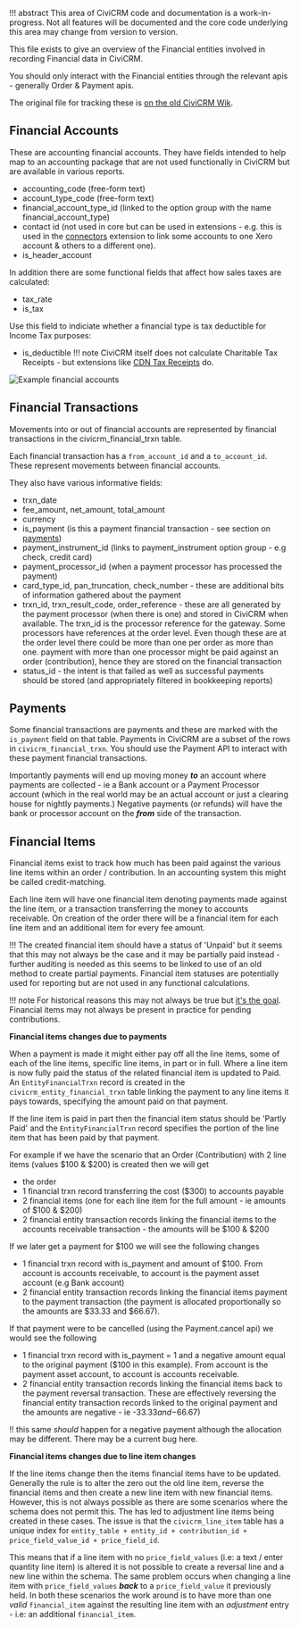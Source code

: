 !!! abstract
    This area of CiviCRM code and documentation is a work-in-progress. Not all features will be documented and the core code underlying this area may change from version to version.

This file exists to give an overview of the Financial entities involved in recording Financial data in CiviCRM.

You should only interact with the Financial entities through the relevant apis - generally Order & Payment apis.

The original file for tracking these is [on the old CiviCRM Wik](https://wiki.civicrm.org/confluence/display/CRM/CiviAccounts+Data+Flow).

## Financial Accounts

These are accounting financial accounts. They have fields intended to help map to an accounting package that
are not used functionally in CiviCRM but are available in various reports.

* accounting_code (free-form text)
* account_type_code (free-form text)
* financial_account_type_id (linked to the option group with the name financial_account_type)
* contact id (not used in core but can be used in extensions - e.g. this is used in the [connectors](https://github.com/eileenmcnaughton/nz.co.fuzion.connectors) extension to link some accounts to one Xero account & others to a different one).
* is_header_account

In addition there are some functional fields that affect how sales taxes are calculated:

* tax_rate
* is_tax

Use this field to indiciate whether a financial type is tax deductible for Income Tax purposes:
* is_deductible 
!!! note
CiviCRM itself does not calculate Charitable Tax Receipts - but extensions like [CDN Tax Receipts](https://civicrm.org/extensions/cdn-tax-receipts) do.

![Example financial accounts](img/financial/FinancialAccount.png)

## Financial Transactions

Movements into or out of financial accounts are represented by financial transactions in the civicrm_financial_trxn table.

Each financial transaction has a `from_account_id` and a `to_account_id`. These represent movements between financial accounts.

They also have various informative fields:

* trxn_date
* fee_amount, net_amount, total_amount
* currency
* is_payment (is this a payment financial transaction - see section on [payments](#payments))
* payment_instrument_id (links to payment_instrument option group - e.g check, credit card)
* payment_processor_id (when a payment processor has processed the payment)
* card_type_id, pan_truncation, check_number - these are additional bits of information gathered about the payment
* trxn_id, trxn_result_code, order_reference - these are all generated by the payment processor (when there is one) and
stored in CiviCRM when available. The trxn_id is the processor reference for the gateway. Some processors have references
at the order level. Even though these are at the order level there could be more than one per order as more than one.
payment with more than one processor might be paid against an order (contribution), hence they are stored on the financial transaction
* status_id - the intent is that failed as well as successful payments should be stored (and appropriately filtered in bookkeeping reports)

## Payments

Some financial transactions are payments and these are marked with the `is_payment` field on that table. Payments in CiviCRM are a subset
of the rows in `civicrm_financial_trxn`. You should use the Payment API to interact with these payment financial transactions.

Importantly payments will end up moving money ***to*** an account where payments are collected - ie a Bank account
or a Payment Processor account (which in the real world may be an actual account or just a clearing house for nightly payments.)
Negative payments (or refunds) will have the bank or processor account on the ***from*** side of the transaction.

## Financial Items

Financial items exist to track how much has been paid against the various line items within an order / contribution.
In an accounting system this might be called credit-matching.

Each line item will have one financial item denoting payments made against the line item, or a transaction transferring the money to
accounts receivable.
On creation of the order there will be a financial item for each line item and an additional item for every fee amount.

!!! The created financial item should have a status of 'Unpaid' but it seems that this may not always be the case and it may be
    partially paid instead - further auditing is needed as this seems to be linked to use of an old method to create partial payments.
    Financial item statuses are potentially used for reporting but are not used in any functional calculations.

!!! note
    For historical reasons this may not always be true but [it's the goal](https://github.com/civicrm/civicrm-dev-docs/issues/712). Financial items
    may not always be present in practice for pending contributions.

**Financial items changes due to payments**

When a payment is made it might either pay off all the line items, some of each of the line items, specific line items, in part or in full.
Where a line item is now fully paid the status of the related financial item is updated to Paid. An `EntityFinancialTrxn` record is created
in the `civicrm_entity_financial_trxn` table linking the payment to any line items it pays towards, specifying the amount paid on that payment.

If the line item is paid in part then the financial item status should be 'Partly Paid' and the `EntityFinancialTrxn` record specifies the portion
of the line item that has been paid by that payment.

For example if we have the scenario that an Order (Contribution) with 2 line items (values $100 & $200) is created then we will get

* the order
* 1 financial trxn record transferring the cost ($300) to accounts payable
* 2 financial items (one for each line item for the full amount - ie amounts of $100 & $200)
* 2 financial entity transaction records linking the financial items to the accounts receivable transaction - the amounts will be $100 & $200

If we later get a payment for $100 we will see the following changes

* 1 financial trxn record with is_payment and amount of $100. From account is accounts receivable, to account is the payment asset account (e.g Bank account)
* 2 financial entity transaction records linking the financial items payment to the payment transaction (the payment is allocated proportionally
so the amounts are $33.33 and $66.67).

If that payment were to be cancelled (using the Payment.cancel api) we would see the following

* 1 financial trxn record with is_payment = 1 and a negative amount equal to the original payment ($100 in this example). From account is the payment asset account, to account is accounts receivable.
* 2 financial entity transaction records linking the financial items back to the payment reversal transaction. These are effectively reversing
the financial entity transaction records linked to the original payment and the amounts are negative - ie -$33.33 and -$66.67)

!! this same *should* happen for a negative payment although the allocation may be different. There may be a current bug here.

**Financial items changes due to line item changes**

If the line items change then the items financial items have to be updated. Generally the rule is to alter the zero out the
old line item, reverse the financial items and then create a new line item with new financial items. However, this is not
always  possible as there are some scenarios where the schema does not permit this. The has led to
adjustment line items being created in these cases. The issue is that the `civicrm_line_item` table has a unique index for
`entity_table + entity_id + contribution_id + price_field_value_id + price_field_id`.

This means that if a line item with no `price_field_values` (i.e: a text / enter quantity line item) is altered it is not possible
to create a reversal line and a new line within the schema. The same problem occurs when changing a line item with `price_field_values`
***back*** to a `price_field_value` it previously held. In both these scenarios the work around is to have more than one *valid* `financial_item`
against the resulting line item with an *adjustment* entry -  i.e: an additional `financial_item`.
